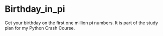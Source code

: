 # Birthday_in_pi
 Get your birthday on the first one million pi numbers. It is part of the study plan for my Python Crash Course.
